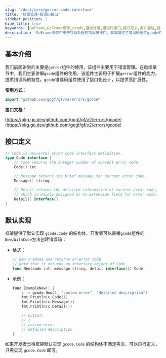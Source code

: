 ```yaml
---
slug: '/docs/core/gerror-code-interface'
title: '错误处理-错误码接口'
sidebar_position: 1
hide_title: true
keywords: [GoFrame,GoFrame框架,gcode,错误处理,错误码接口,接口定义,高扩展性,错误码组件,自定义错误码,接口化设计]
description: 'GoFrame框架中用于错误处理的错误码接口，基本描述了错误码组件gcode的接口化设计和高扩展性。通过实现Code接口，开发者可以自定义错误码。框架提供了默认实现，开发者也可以根据需求自行扩展，实现自己的错误码逻辑。'
---
```


## 基本介绍

我们前面讲到的主要是`gerror`组件的使用，该组件主要用于错误管理。在后续章节中，我们主要讲解`gcode`组件的使用，该组件主要用于扩展`gerror`组件的能力，提供错误码的特性。`gcode`错误码组件使用了接口化设计，以提供高扩展性。

**使用方式**：

```go
import "github.com/gogf/gf/v2/errors/gcode"
```

**接口文档**：

[https://pkg.go.dev/github.com/gogf/gf/v2/errors/gcode](https://pkg.go.dev/github.com/gogf/gf/v2/errors/gcode)


## 接口定义

```go
// Code is universal error code interface definition.
type Code interface {
    // Code returns the integer number of current error code.
    Code() int

    // Message returns the brief message for current error code.
    Message() string

    // Detail returns the detailed information of current error code,
    // which is mainly designed as an extension field for error code.
    Detail() interface{}
}
```

## 默认实现

框架提供了默认实现 `gcode.Code` 的结构体，开发者可以直接`gcode`组件的`New/WithCode`方法创建错误码：

- 格式：

    ```go
    // New creates and returns an error code.
    // Note that it returns an interface object of Code.
    func New(code int, message string, detail interface{}) Code
    ```

- 示例：

    ```go
    func ExampleNew() {
        c := gcode.New(1, "custom error", "detailed description")
        fmt.Println(c.Code())
        fmt.Println(c.Message())
        fmt.Println(c.Detail())

        // Output:
        // 1
        // custom error
        // detailed description
    }
    ```


如果开发者觉得框架默认实现 `gcode.Code` 的结构体不满足需求，可以自行定义，只需实现 `gcode.Code` 即可。